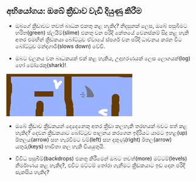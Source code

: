 ## අභියෝගය: ඔබේ ක්‍රීඩාව වැඩි දියුණු කිරීම

- ඔබගේ ක්‍රීඩාවට තවත් බාධක එකතු කළ හැකිද? නිදසුනක් ලෙස, ඔබේ පසුබිමට හරිත(green) ස්ලයිම්(slime) එකතු වන පරිදි කේතයේ වෙනස්කම් සිදු කළ හැකි අතර එමඟින් ක්‍රීඩකයා බෝට්ටුව ඒවායේ ස්පර්ශ වන පරිදි ධාවනය කරන විට බෝට්ටුව මන්දගාමී(slows down) වේවි.

- ඔබට චලනය වන බාධකයක් එක් කළ හැකිය, උදාහරණයක් ලෙස ලොගයක්(log) හෝ මෝරෙකු(shark)!

![පින්තුරය](images/boat-obstacles.png)

- ඔබේ ක්‍රීඩාව ක්‍රීඩකයන් දෙදෙනෙකු අතර ක්‍රීඩා කලහැකි තරඟයක් බවට පත් කළ හැකිද? දෙවන ක්‍රීඩකයාට බෝට්ටුව පාලනය කරගෙන ඉදිරියට යාමට ඉහළ(up) ඊතලය(arrow) සහ හැරවීමට වම්(left) සහ දකුණු(right) ඊතල(arrow) යතුරු(keys) භාවිතා කල හැකි වියයුතුයි.

- විවිධ පසුබිම්(backdrops) එකතු කිරීමෙන් ඔබට තවත්(more) මට්ටම්(levels) නිර්මාණය කළ හැකිද?, එවිට මට්ටම් තෝරා ගැනීමට ක්‍රීඩකයාට ඉඩ දෙන පරිදි සැකසිය හැකිද?